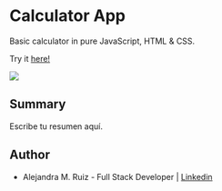 # Calculator App

Basic calculator in pure JavaScript, HTML & CSS.  

Try it [here!](https://alejandramruiz.github.io/calculator/)

<image src ='AV/calc.png'>

## Summary
Escribe tu resumen aquí.    

## Author 
* Alejandra M. Ruiz - Full Stack Developer | [Linkedin](https://www.linkedin.com/in/alejandra-m-ruiz/)
